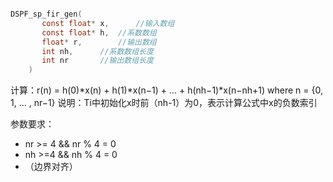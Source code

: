 ```c

DSPF_sp_fir_gen(
       const float* x,      //输入数组
	   const float* h,  //系数数组
  	   float* r,	    //输出数组
 	   int nh,	    //系数数组长度
	   int nr	    //输出数组长度
	)
```

计算：r(n) = h(0)*x(n) + h(1)*x(n−1) + ... + h(nh−1)*x(n−nh+1)   where n = {0, 1, ... , nr−1}
           说明：Ti中初始化x时前（nh-1）为0，表示计算公式中x的负数索引

参数要求：

 * nr >= 4 && nr % 4 = 0
 * nh >=4 && nh % 4 = 0
 * （边界对齐）


